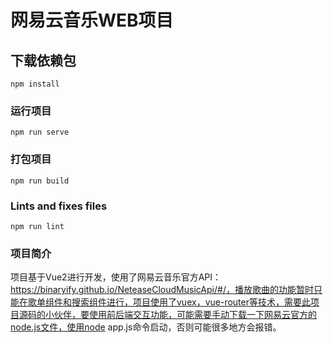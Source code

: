 # 网易云音乐WEB项目

## 下载依赖包
```
npm install
```

### 运行项目
```
npm run serve
```

### 打包项目
```
npm run build
```

### Lints and fixes files
```
npm run lint
```

### 项目简介
项目基于Vue2进行开发，使用了网易云音乐官方API：https://binaryify.github.io/NeteaseCloudMusicApi/#/，播放歌曲的功能暂时只能在歌单组件和搜索组件进行，项目使用了vuex，vue-router等技术，需要此项目源码的小伙伴，要使用前后端交互功能，可能需要手动下载一下网易云官方的node.js文件，使用node app.js命令启动，否则可能很多地方会报错。
